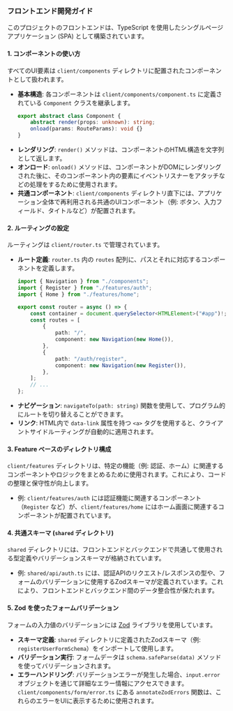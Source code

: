### フロントエンド開発ガイド

このプロジェクトのフロントエンドは、TypeScript を使用したシングルページアプリケーション (SPA) として構築されています。

#### 1. コンポーネントの使い方

すべてのUI要素は `client/components` ディレクトリに配置されたコンポーネントとして扱われます。

-   **基本構造**: 各コンポーネントは `client/components/component.ts` に定義されている `Component` クラスを継承します。
    ```typescript
    export abstract class Component {
        abstract render(props: unknown): string;
        onload(params: RouteParams): void {}
    }
    ```
-   **レンダリング**: `render()` メソッドは、コンポーネントのHTML構造を文字列として返します。
-   **オンロード**: `onload()` メソッドは、コンポーネントがDOMにレンダリングされた後に、そのコンポーネント内の要素にイベントリスナーをアタッチなどの処理をするために使用されます。
-   **共通コンポーネント**: `client/components` ディレクトリ直下には、アプリケーション全体で再利用される共通のUIコンポーネント（例: ボタン、入力フィールド、タイトルなど）が配置されます。

#### 2. ルーティングの設定

ルーティングは `client/router.ts` で管理されています。

-   **ルート定義**: `router.ts` 内の `routes` 配列に、パスとそれに対応するコンポーネントを定義します。
    ```typescript
    import { Navigation } from "./components";
    import { Register } from "./features/auth";
    import { Home } from "./features/home";

    export const router = async () => {
        const container = document.querySelector<HTMLElement>("#app")!;
        const routes = [
            {
                path: "/",
                component: new Navigation(new Home()),
            },
            {
                path: "/auth/register",
                component: new Navigation(new Register()),
            },
        ];
        // ...
    };
    ```
-   **ナビゲーション**: `navigateTo(path: string)` 関数を使用して、プログラム的にルートを切り替えることができます。
-   **リンク**: HTML内で `data-link` 属性を持つ `<a>` タグを使用すると、クライアントサイドルーティングが自動的に適用されます。

#### 3. Feature ベースのディレクトリ構成

`client/features` ディレクトリは、特定の機能（例: 認証、ホーム）に関連するコンポーネントやロジックをまとめるために使用されます。これにより、コードの整理と保守性が向上します。

-   例: `client/features/auth` には認証機能に関連するコンポーネント（`Register` など）が、`client/features/home` にはホーム画面に関連するコンポーネントが配置されています。

#### 4. 共通スキーマ (`shared` ディレクトリ)

`shared` ディレクトリには、フロントエンドとバックエンドで共通して使用される型定義やバリデーションスキーマが格納されています。

-   例: `shared/api/auth.ts` には、認証APIのリクエスト/レスポンスの型や、フォームのバリデーションに使用するZodスキーマが定義されています。これにより、フロントエンドとバックエンド間のデータ整合性が保たれます。

#### 5. Zod を使ったフォームバリデーション

フォームの入力値のバリデーションには [Zod](https://zod.dev/) ライブラリを使用しています。

-   **スキーマ定義**: `shared` ディレクトリに定義されたZodスキーマ（例: `registerUserFormSchema`）をインポートして使用します。
-   **バリデーション実行**: フォームデータは `schema.safeParse(data)` メソッドを使ってバリデーションされます。
-   **エラーハンドリング**: バリデーションエラーが発生した場合、`input.error` オブジェクトを通じて詳細なエラー情報にアクセスできます。`client/components/form/error.ts` にある `annotateZodErrors` 関数は、これらのエラーをUIに表示するために使用されます。
